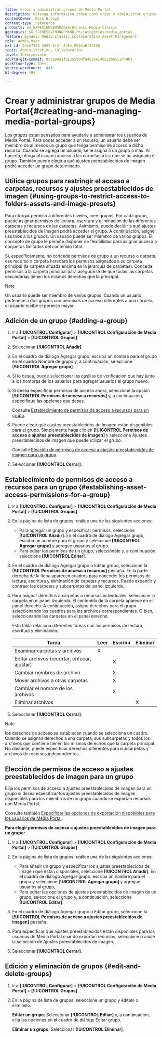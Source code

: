 ```yaml
---
title: Crear y administrar grupos de Media Portal
description: Obtenga información sobre cómo crear y administrar grupos de Media Portal en Adobe Dynamic Media Classic.
contentOwner: Rick Brough
content-type: reference
products: SG_EXPERIENCEMANAGER/Dynamic-Media-Classic
geptopics: SG_SCENESEVENONDEMAND_PK/categories/media_portal
feature: Dynamic Media Classic,Collaboration,Asset Management
role: Admin,User
exl-id: 0deb7133-b895-4c3f-8e5e-8604a6f2d16b
topic: Administration, Collaboration
level: Intermediate
source-git-commit: 8dc990a1fb1355b00fa4839e14b92bb6562d40b4
workflow-type: tm+mt
source-wordcount: '841'
ht-degree: 49%

---
```


# Crear y administrar grupos de Media Portal{#creating-and-managing-media-portal-groups}

Los *grupos* están pensados para ayudarle a administrar los usuarios de Media Portal. Para poder acceder a un recurso, un usuario debe ser miembro de al menos un grupo que tenga permiso de acceso a dicho recurso. Cuando se agrega un usuario, se le asigna a un grupo o más. Al hacerlo, otorga al usuario acceso a las carpetas a las que se ha asignado el grupo. También puede elegir a qué ajustes preestablecidos de imagen podrá acceder un grupo determinado.

## Utilice grupos para restringir el acceso a carpetas, recursos y ajustes preestablecidos de imagen {#using-groups-to-restrict-access-to-folders-assets-and-image-presets}

Para otorgar permiso a diferentes niveles, cree grupos. Por cada grupo, puede asignar permisos de lectura, escritura y eliminación de las diferentes carpetas y recursos de las carpetas. Asimismo, puede decidir a qué ajustes preestablecidos de imagen podrá acceder el grupo. A continuación, asigne usuarios a los grupos. Un usuario puede ser miembro de varios grupos. El concepto de grupo le permite disponer de flexibilidad para asignar acceso a conjuntos limitados del contenido total.

Si, específicamente, no concede permisos de grupo a un recurso o carpeta, ese recurso o carpeta heredará los permisos asignados a su carpeta principal (la carpeta situada encima en la jerarquía de carpetas). Conceda permisos a la carpeta principal para asegurarse de que todas las carpetas secundarias tienen los mismos derechos que la principal.

>[!NOTE]
>
>Un usuario puede ser miembro de varios grupos. Cuando un usuario pertenece a dos grupos con permisos de acceso diferentes a una carpeta, el usuario recibe el permiso mayor. 

## Adición de un grupo {#adding-a-group}

1. Ir a **[!UICONTROL Configurar]** > **[!UICONTROL Configuración de Media Portal]** > **[!UICONTROL Grupos]**.
1. Seleccionar **[!UICONTROL Añadir]**.
1. En el cuadro de diálogo Agregar grupo, escriba un nombre para el grupo en el cuadro Nombre de grupo y, a continuación, seleccione **[!UICONTROL Agregar grupo]**.
1. Si lo desea, puede seleccionar las casillas de verificación que hay junto a los nombres de los usuarios para agregar usuarios al grupo nuevo.
1. Si desea especificar permisos de acceso ahora, seleccione la opción **[!UICONTROL Permisos de acceso a recursos]** y, a continuación, especifique las opciones que desee.

   Consulte [Establecimiento de permisos de acceso a recursos para un grupo](creating-media-portal-groups.md#establishing_asset_access_permissions_for_a_group).

1. Puede elegir qué ajustes preestablecidos de imagen están disponibles para el grupo. Simplemente haga clic en **[!UICONTROL Permisos de acceso a ajustes preestablecidos de imagen]** y seleccione Ajustes preestablecidos de imagen que puede utilizar el grupo.

   Consulte [Elección de permisos de acceso a ajustes preestablecidos de imagen para un grupo](creating-media-portal-groups.md#choosing_image_preset_access_permissions_for_a_group).

1. Seleccionar **[!UICONTROL Cerrar]**.

## Establecimiento de permisos de acceso a recursos para un grupo {#establishing-asset-access-permissions-for-a-group}

1. Ir a **[!UICONTROL Configurar]** > **[!UICONTROL Configuración de Media Portal]** > **[!UICONTROL Grupos]**.
1. En la página de lista de grupos, realice una de las siguientes acciones:

   * Para agregar un grupo y especificar permisos, seleccione **[!UICONTROL Añadir]**. En el cuadro de diálogo Agregar grupo, escriba un nombre para el grupo y seleccione **[!UICONTROL Agregar grupo]** y agregue usuarios al grupo.
   * Para editar los permisos de un grupo, selecciónelo y, a continuación, seleccione **[!UICONTROL Editar]**.

1. En el cuadro de diálogo Agregar grupo o Editar grupo, seleccione la **[!UICONTROL Permisos de acceso a recursos]** pestaña. En la parte derecha de la ficha aparecen cuadros para conceder los permisos de lectura, escritura y eliminación de capetas y recursos. Puede expandir y contraer las carpetas y subcarpetas del panel izquierdo.
1. Para asignar derechos a carpetas o recursos individuales, seleccione la carpeta en el panel izquierdo. El contenido de la carpeta aparece en el panel derecho. A continuación, asigne derechos para el grupo seleccionando los cuadros para los archivos correspondientes. O bien, seleccionando las carpetas en el panel derecho.

   Esta tabla relaciona diferentes tareas con los permisos de lectura, escritura y eliminación.

   | Tarea | Leer | Escribir | Eliminar |
   | --- | --- | --- | --- |
   | Examinar carpetas y archivos | X | | |
   | Editar archivos (recortar, enfocar, ajustar)  | | X | |
   | Cambiar nombres de archivo | | X | |
   | Mover archivos a otras carpetas | | X | |
   | Cambiar el nombre de los archivos | | X | |
   | Eliminar archivos | | | X |

1. Seleccionar **[!UICONTROL Cerrar]**.

>[!NOTE]
>
>los derechos de acceso se establecen cuando se selecciona un cuadro. Cuando se asignan derechos a una carpeta, sus subcarpetas y todos los archivos que contiene tienen los mismos derechos que la carpeta principal. No obstante, puede especificar derechos diferentes para subcarpetas y archivos de recursos independientes.

## Elección de permisos de acceso a ajustes preestablecidos de imagen para un grupo

Elija los permisos de acceso a ajustes preestablecidos de imagen para un grupo si desea especificar los ajustes preestablecidos de imagen disponibles para los miembros de un grupo cuando se exportan recursos con Media Portal.

Consulte también [Especificar las opciones de exportación disponibles para los usuarios de Media Portal](specifying-export-options-available-media.md#specifying_export_options_available_to_media_portal_users).

**Para elegir permisos de acceso a ajustes preestablecidos de imagen para un grupo:**

1. Ir a **[!UICONTROL Configurar]** > **[!UICONTROL Configuración de Media Portal]** > **[!UICONTROL Grupos]**.
1. En la página de lista de grupos, realice una de las siguientes acciones:

   * Para añadir un grupo y especificar los ajustes preestablecidos de imagen que están disponibles, seleccione **[!UICONTROL Añadir]**. En el cuadro de diálogo Agregar grupo, escriba un nombre para el grupo y seleccione **[!UICONTROL Agregar grupo]** y agregue usuarios al grupo.
   * Para editar las opciones de ajustes preestablecidos de imagen de un grupo, seleccione el grupo y, a continuación, seleccione **[!UICONTROL Editar]**.

1. En el cuadro de diálogo Agregar grupo o Editar grupo, seleccione la **[!UICONTROL Permisos de acceso a ajustes preestablecidos de imagen]** pestaña.
1. Para especificar qué ajustes preestablecidos están disponibles para los usuarios de Media Portal cuando exportan recursos, seleccione o anule la selección de Ajustes preestablecidos de imagen.
1. Seleccionar **[!UICONTROL Cerrar]**.

## Edición y eliminación de grupos {#edit-and-delete-groups}

1. Ir a **[!UICONTROL Configurar]** > **[!UICONTROL Configuración de Media Portal]** > **[!UICONTROL Grupos]**.
1. En la página de lista de grupos, seleccione un grupo y edítelo o elimínelo.

   **Editar un grupo**: Seleccionar **[!UICONTROL Editar]** y, a continuación, elija las opciones en el cuadro de diálogo Editar grupo.

   **Eliminar un grupo**: Seleccionar **[!UICONTROL Eliminar]**.
